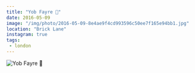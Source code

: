 ```yaml
---
title: "Yob Fayre 🌊"
date: 2016-05-09
image: "/img/photo/2016-05-09-8e4ae9f4cd993596c50ee7f165e94bb1.jpg"
location: "Brick Lane"
instagram: true
tags:
 - london
---
```


![Yob Fayre 🌊](/img/photo/2016-05-09-8e4ae9f4cd993596c50ee7f165e94bb1.jpg)
